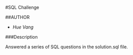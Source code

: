 #SQL Challenge

##AUTHOR

* *Hue Vang*

###Description

Answered a series of SQL questions in the solution.sql file.
